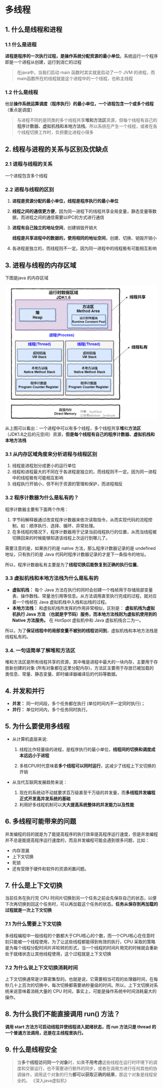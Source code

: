 # 多线程

## 1. 什么是线程和进程

### 1.1 什么是进程

**进程是程序的一次执行过程，是操作系统分配资源的最小单位**。系统运行一个程序即是一个进程从创建，运行到消亡的过程

>在java中，当我们启动 main 函数时其实就是启动了一个 JVM 的进程，而main函数所在的线程就是这个进程中的一个线程，也称主线程

### 1.2 什么是线程

他是**操作系统运算调度（程序执行）的最小单位，一个进程包含一个或多个线程**（重点是调度）

>与进程不同的是同类的多个线程共享**堆和方法区**资源，但每个线程有自己的**程序计数器、虚拟机栈和本地方法栈**。所以系统在产生一个线程，或者在各个线程切换工作时，负担要比进程小得多

## 2. 线程与进程的关系与区别及优缺点

### 2.1 进程与线程的关系

一个进程包含多个线程

### 2.2 进程与线程的区别

1. **进程是资源分配的最小单位，线程是程序执行的最小单位**

2. **线程之间的通信更方便**，因为同一进程下的线程共享全局变量，静态变量等数据，而进程之间的通信需要以IPC的方式进行通信

3. **进程有自己独立的地址空间**，创建销毁开销大

   **线程是共享进程中的数据的，使用相同的地址空间**，创建、切换、销毁开销小

4. 各进程是独立的，而线程则不一定。因为同一进程中的线程极有可能相互影响

## 3. 进程与线程的内存区域

下图是java 的内存区域

![image-20190919231017632](./img/image-20190919231017632.png)

从上图可以看出：一个进程中可以有多个线程，多个线程共享**堆**和**方法区**（JDK1.8之后的元空间）资源，**但是每个线程有自己的程序计数器、虚拟机栈和本地方法栈**

### 3.1 从内存区域角度来分析进程与线程区别

1. 线程是进程划分成更小的运行单位
2. 线程和进程最大的不同在于各进程是独立的，而线程则不一定。因为同一进程中的线程极有可能相互影响
3. 线程执行开销小，但不利于资源的管理和保护，而进程相反

### 3.2 程序计数器为什么是私有的？

程序计数器主要有下面两个作用：

1. 字节码解释器通过改变程序计数器来依次读取指令，从而实现代码的流程控制，如：顺序执行、选择、循环、异常处理。
2. 在多线程的情况下，程序计数器用于记录当前线程执行的位置，从而当线程被切换回来的时候能够知道该线程上次运行到哪儿了。

需要注意的是，如果执行的是 native 方法，那么程序计数器记录的是 undefined 地址，只有执行的是 Java 代码时程序计数器记录的才是下一条指令的地址。

所以，程序计数器私有主要是为了**线程切换后能恢复到正确的执行位置**。

### 3.3 虚拟机栈和本地方法栈为什么是私有的

- **虚拟机栈：** 每个 Java 方法在执行的同时会创建一个栈帧用于存储局部变量表、操作数栈、常量池引用等信息。从方法调用直至执行完成的过程，就对应着一个栈帧在 Java 虚拟机栈中入栈和出栈的过程。
- **本地方法栈：** 和虚拟机栈所发挥的作用非常相似，区别是： **虚拟机栈为虚拟机执行 Java 方法 （也就是字节码）服务，而本地方法栈则为虚拟机使用到的 Native 方法服务。** 在 HotSpot 虚拟机中和 Java 虚拟机栈合二为一。

所以，为了**保证线程中的局部变量不被别的线程访问到**，虚拟机栈和本地方法栈是线程私有的。

### 3.4. 一句话简单了解堆和方法区

堆和方法区是所有线程共享的资源，其中堆是进程中最大的一块内存，主要用于存放新创建的对象 (所有对象都在这里分配内存)，方法区主要用于存放已被加载的类信息、常量、静态变量、即时编译器编译后的代码等数据。

## 4. 并发和并行

- **并发：** 同一时间段，多个任务都在执行 (单位时间内不一定同时执行)；
- **并行：** 单位时间内，多个任务同时执行。

## 5. 为什么要使用多线程

- 从计算机底层来说:

  1. 线程比作轻量级的进程，是程序执行的最小单位，**线程间的切换和调度成本远远小于进程**

  2. 多核CPU时代意味着**多个线程可以同时运行**，这减少了线程上下文切换的开销

- 从当代互联网发展趋势来说：
  1. 现在的系统动不动就要求百万级甚至千万级的并发量，而**多线程并发编程正式开发高并发系统的基础**
  2. 利用好多线程机制可以**大大提高系统整体的并发能力以及性能**

## 6. 多线程可能带来的问题

并发编程的目的就是为了能提高程序的执行效率提高程序运行速度，但是并发编程并不总是能提高程序运行速度的，而且并发编程可能会遇到很多问题，比如：

- 内存泄漏
- 上下文切换
- 死锁
- 还有受限于硬件和软件的资源闲置问题。

## 7. 什么是上下文切换

当前任务在执行完 CPU 时间片切换到另一个任务之前会先保存自己的状态，以便下次再切换到回这个任务时，可以再加载这个任务的状态。**任务从保存到再加载的过程就是一次上下文切换**

### 7.1 为什么需要上下文切换

多线程编程中一般线程的个数都大于CPU核心的个数，而一个CPU核心在任意时刻只能被一个线程使用，为了让这些线程都能得到有效的执行，CPU 采取的策略是为每个线程分配时间片并轮转的形式，当一个线程的时间片用完的时候就会重新处于就绪状态让其他线程使用，这个过程就是上下文切换

### 7.2 为什么说上下文切换消耗时间

上下文切换通常是计算密集型的。也就是说，它需要相当可观的处理器时间，在每秒几十上百次的切换中，每次切换都需要纳秒量级的时间。所以，上下文切换对系统来说意味着消耗大量的 CPU 时间，事实上，可能是操作系统中时间消耗最大的操作。

## 8. 为什么我们不能直接调用 run() 方法？

 **调用 start 方法方可启动线程并使线程进入就绪状态，而 run 方法只是 thread 的一个普通方法调用，还是在主线程里执行。**

## 9. 什么是线程安全

> 当**多个线程访问同一个对象**时，如果**不用考虑**这些线程在运行时环境下的调度和交替运行，也不需要进行额外的同步，或者在调用方进行任何其他的协调操作，调用这个对象的行为**都可以获取正确的结果**，那这个对象是线程安全的。												《深入java虚拟机》

